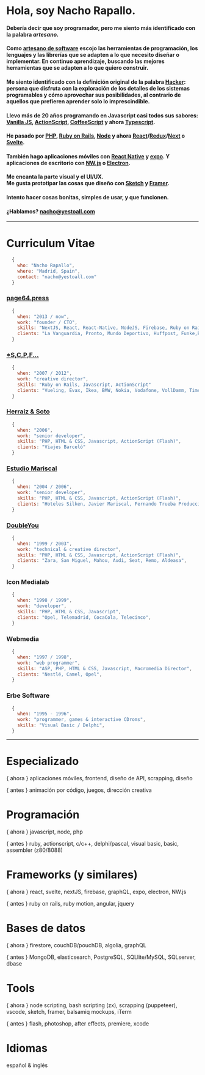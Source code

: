 # Hola, soy Nacho Rapallo.

#### Debería decir que soy programador, pero me siento más identificado con la palabra **_artesano_**.

#### Como [artesano de software](https://es.wikipedia.org/wiki/Artesan%C3%ADa_de_software) escojo las herramientas de programación, los lenguajes y las librerías que se adapten a lo que necesito diseñar o implementar. En continuo aprendizaje, buscando las mejores herramientas que se adapten a lo que quiero construir.

#### Me siento identificado con la definición original de la palabra [Hacker](https://es.wikipedia.org/wiki/Hacker): persona que disfruta con la exploración de los detalles de los sistemas programables y cómo aprovechar sus posibilidades, al contrario de aquellos que prefieren aprender solo lo imprescindible.

#### Llevo más de 20 años programando en Javascript casi todos sus sabores: [Vanilla JS](http://vanilla-js.com), [ActionScript](https://es.wikipedia.org/wiki/ActionScript), [CoffeeScript](https://coffeescript.org) y ahora [Typescript](https://www.typescriptlang.org).

#### He pasado por [PHP](https://www.php.net/manual/es/intro-whatis.php), [Ruby on Rails](https://rubyonrails.org), [Node](https://nodejs.org/es/) y ahora [React](https://es.reactjs.org)/[Redux](https://es.redux.js.org)/[Next](https://nextjs.org) o [Svelte](https://svelte.dev).

#### También hago aplicaciones móviles con <a href="https://reactnative.dev" target="_blank">React Native</a> y <a href="https://expo.dev" target="_blank">expo</a>. Y aplicaciones de escritorio con [NW.js](https://nwjs.io) o [Electron](https://www.electronjs.org).

#### Me encanta la parte visual y el UI/UX.<br>Me gusta prototipar las cosas que diseño con [Sketch](https://www.sketch.com) y [Framer](https://www.framer.com/).

#### Intento hacer cosas bonitas, simples de usar, y que funcionen.

#### ¿Hablamos? <nacho@yestoall.com>

---

# Curriculum Vitae

```js
  {
    who: "Nacho Rapallo",
    where: "Madrid, Spain",
    contact: "nacho@yestoall.com"
  }
```

### [page64.press](https://page64.press)

```js
  {
    when: "2013 / now",
    work: "founder / CTO",
    skills: "NextJS, React, React-Native, NodeJS, Firebase, Ruby on Rails"
    clients: "La Vanguardia, Pronto, Mundo Deportivo, Huffpost, Funke,Bauer Media Group, La Razón, El Periódico, Prensa Ibérica, TVguia, TVmovie, Prisa, Zapi, Agile..."
  }
```

### [\*S,C,P,F...](http://www.scpf.com)

```js
  {
    when: "2007 / 2012",
    work: "creative director",
    skills: "Ruby on Rails, Javascript, ActionScript"
    clients: "Vueling, Evax, Ikea, BMW, Nokia, Vodafone, VollDamm, Timeout, CocaCola, Pepsi, Ayuntamiento Barcelona..."
  }
```

### [Herraiz & Soto](https://www.herraizsoto.com)

```js
  {
    when: "2006",
    work: "senior developer",
    skills: "PHP, HTML & CSS, Javascript, ActionScript (Flash)",
    clients: "Viajes Barceló"
  }
```

### [Estudio Mariscal](https://mariscal.com/)

```js
  {
    when: "2004 / 2006",
    work: "senior developer",
    skills: "PHP, HTML & CSS, Javascript, ActionScript (Flash)",
    clients: "Hoteles Silken, Javier Mariscal, Fernando Trueba Producciones, Copa America",
  }
```

### [DoubleYou](http://www.doubleyou.com)

```js
  {
    when: "1999 / 2003",
    work: "technical & creative director",
    skills: "PHP, HTML & CSS, Javascript, ActionScript (Flash)",
    clients: "Zara, San Miguel, Mahou, Audi, Seat, Remo, Aldeasa",
  }
```

### Icon Medialab

```js
  {
    when: "1998 / 1999",
    work: "developer",
    skills: "PHP, HTML & CSS, Javascript",
    clients: "Opel, Telemadrid, CocaCola, Telecinco",
  }
```

### Webmedia

```js
  {
    when: "1997 / 1998",
    work: "web programmer",
    skills: "ASP, PHP, HTML & CSS, Javascript, Macromedia Director",
    clients: "Nestlé, Camel, Opel",
  }
```

### Erbe Software

```js
  {
    when: "1995 - 1996",
    work: "programmer, games & interactive CDroms",
    skills: "Visual Basic / Delphi",
  }
```

---

# Especializado

{ ahora } aplicaciones móviles, frontend, diseño de API, scrapping, diseño

{ antes } animación por código, juegos, dirección creativa

# Programación

{ ahora } javascript, node, php

{ antes } ruby, actionscript, c/c++, delphi/pascal, visual basic, basic, assembler (z80/8088)

# Frameworks (y similares)

{ ahora } react, svelte, nextJS, firebase, graphQL, expo, electron, NW.js

{ antes } ruby on rails, ruby motion, angular, jquery

# Bases de datos

{ ahora } firestore, couchDB/pouchDB, algolia, graphQL

{ antes } MongoDB, elasticsearch, PostgreSQL, SQLlite/MySQL, SQLserver, dbase

# Tools

{ ahora } node scripting, bash scripting (zx), scrapping (puppeteer), vscode, sketch, framer, balsamiq mockups, iTerm

{ antes } flash, photoshop, after effects, premiere, xcode

# Idiomas

español & inglés
